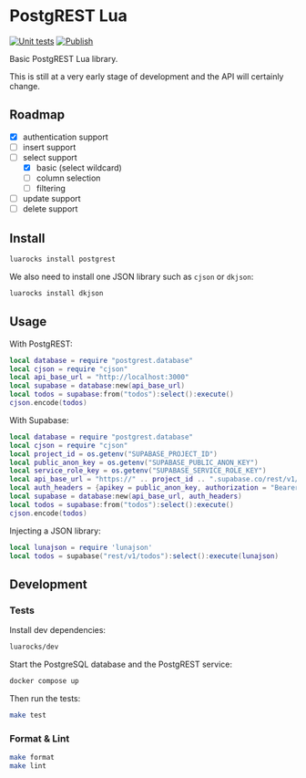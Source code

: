 # PostgREST Lua

[![Unit tests](https://github.com/AndreMiras/postgrest-lua/actions/workflows/unittests.yml/badge.svg)](https://github.com/AndreMiras/postgrest-lua/actions/workflows/unittests.yml)
[![Publish](https://github.com/AndreMiras/postgrest-lua/actions/workflows/publish.yml/badge.svg)](https://github.com/AndreMiras/postgrest-lua/actions/workflows/publish.yml)

Basic PostgREST Lua library.

This is still at a very early stage of development and the API will certainly change.

## Roadmap

- [x] authentication support
- [ ] insert support
- [ ] select support
  - [x] basic (select wildcard)
  - [ ] column selection
  - [ ] filtering
- [ ] update support
- [ ] delete support

## Install

```sh
luarocks install postgrest
```

We also need to install one JSON library such as `cjson` or `dkjson`:

```sh
luarocks install dkjson
```

## Usage

With PostgREST:

```lua
local database = require "postgrest.database"
local cjson = require "cjson"
local api_base_url = "http://localhost:3000"
local supabase = database:new(api_base_url)
local todos = supabase:from("todos"):select():execute()
cjson.encode(todos)
```

With Supabase:

```lua
local database = require "postgrest.database"
local cjson = require "cjson"
local project_id = os.getenv("SUPABASE_PROJECT_ID")
local public_anon_key = os.getenv("SUPABASE_PUBLIC_ANON_KEY")
local service_role_key = os.getenv("SUPABASE_SERVICE_ROLE_KEY")
local api_base_url = "https://" .. project_id .. ".supabase.co/rest/v1/"
local auth_headers = {apikey = public_anon_key, authorization = "Bearer " .. service_role_key}
local supabase = database:new(api_base_url, auth_headers)
local todos = supabase:from("todos"):select():execute()
cjson.encode(todos)
```

Injecting a JSON library:

```lua
local lunajson = require 'lunajson'
local todos = supabase("rest/v1/todos"):select():execute(lunajson)
```

## Development

### Tests

Install dev dependencies:

```sh
luarocks/dev
```

Start the PostgreSQL database and the PostgREST service:

```sh
docker compose up
```

Then run the tests:

```sh
make test
```

### Format & Lint

```sh
make format
make lint
```
